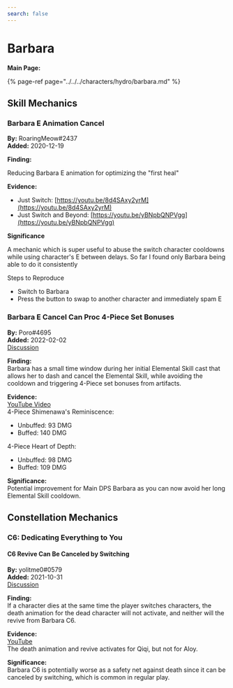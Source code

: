 ```yaml
---
search: false
---
```


# Barbara

**Main Page:**

{% page-ref page="../../../characters/hydro/barbara.md" %}

## Skill Mechanics

### **Barbara E Animation Cancel**

**By:** RoaringMeow\#2437  
**Added:** 2020-12-19

**Finding:**

Reducing Barbara E animation for optimizing the "first heal"

**Evidence:**

* Just Switch: [https://youtu.be/8d4SAxy2yrM](https://youtu.be/8d4SAxy2yrM)  
* Just Switch and Beyond: [https://youtu.be/yBNpbQNPVgg](https://youtu.be/yBNpbQNPVgg)

**Significance**

A mechanic which is super useful to abuse the switch character cooldowns while using character's E between delays. So far I found only Barbara being able to do it consistently

Steps to Reproduce

* Switch to Barbara
* Press the button to swap to another character and immediately spam E

### Barbara E Cancel Can Proc 4-Piece Set Bonuses

**By:** Poro\#4695  
**Added:** 2022-02-02  
[Discussion](https://tickets.deeznuts.moe/ticket-archive/attachments_936984762726363136_938452706647998495_transcript-barbara-e-cancel-can-procstack-4pc-sets.html)  

**Finding:**  
Barbara has a small time window during her initial Elemental Skill cast that allows her to dash and cancel the Elemental Skill, while avoiding the cooldown and triggering 4-Piece set bonuses from artifacts.  

**Evidence:**  
[YouTube Video](https://youtu.be/HgPYkUIzl6A)  
4-Piece Shimenawa's Reminiscence:  
* Unbuffed: 93 DMG  
* Buffed: 140 DMG  

4-Piece Heart of Depth:  
* Unbuffed: 98 DMG  
* Buffed: 109 DMG  

**Significance:**  
Potential improvement for Main DPS Barbara as you can now avoid her long Elemental Skill cooldown.

## Constellation Mechanics

### C6: Dedicating Everything to You

#### C6 Revive Can Be Canceled by Switching

**By:** yolitme0\#0579  
**Added:** 2021-10-31  
[Discussion](https://tickets.deeznuts.moe/ticket-archive/attachments_904016162382311484_904534494319607848_transcript-barbara-c6-revive-can-be-canceled-by-swapping.html)  

**Finding:**  
If a character dies at the same time the player switches characters, the death animation for the dead character will not activate, and neither will the revive from Barbara C6.  

**Evidence:**  
[YouTube](https://youtu.be/2BZSTCRNuJo)  
The death animation and revive activates for Qiqi, but not for Aloy.

**Significance:**  
Barbara C6 is potentially worse as a safety net against death since it can be canceled by switching, which is common in regular play.
